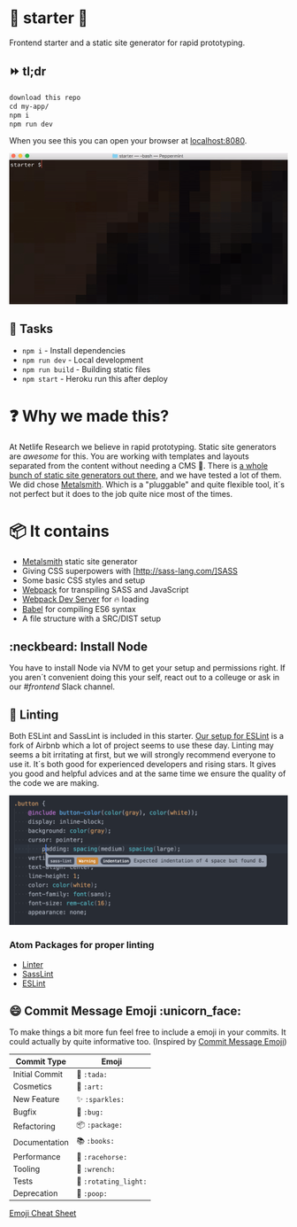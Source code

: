 # :green_heart: starter :green_heart:
Frontend starter and a static site generator for rapid prototyping.

## :fast_forward: tl;dr
```
download this repo
cd my-app/
npm i
npm run dev
```

When you see this you can open your browser at [localhost:8080](http://localhost:8080).

![Alt text](/docs/start.gif?raw=true "Linting")

## :muscle: Tasks
* `npm i` - Install dependencies
* `npm run dev` - Local development
* `npm run build` - Building static files
* `npm start` - Heroku run this after deploy

# :question: Why we made this?
At Netlife Research we believe in rapid prototyping. Static site generators are _awesome_ for this. You are working with templates and layouts separated from the content without needing a CMS :metal:. There is [a whole bunch of static site generators out there](https://staticgen.com), and we have tested a lot of them. We did chose [Metalsmith](http://www.metalsmith.io/). Which is a "pluggable" and quite flexible tool, it´s not perfect but it does to the job quite nice most of the times.

# :package: It contains
* [Metalsmith](http://http://www.metalsmith.io/) static site generator
* Giving CSS superpowers with [http://sass-lang.com/]SASS
* Some basic CSS styles and setup
* [Webpack](https://webpack.github.io/) for transpiling SASS and JavaScript
* [Webpack Dev Server](https://webpack.github.io/docs/webpack-dev-server.html) for :fire: loading
* [Babel](https://babeljs.io/) for compiling ES6 syntax
* A file structure with a SRC/DIST setup

## :neckbeard: Install Node
You have to install Node via NVM to get your setup and permissions right. If you aren´t convenient doing this your self, react out to a colleuge or ask in our *#frontend* Slack channel.

## :fork_and_knife: Linting
Both ESLint and SassLint is included in this starter. [Our setup for ESLint](https://github.com/netliferesearch/eslint-config-netliferesearch) is a fork of Airbnb which a lot of project seems to use these day. Linting may seems a bit irritating at first, but we will strongly recommend everyone to use it. It´s both good for experienced developers and rising stars. It gives you good and helpful advices and at the same time we ensure the quality of the code we are making.

![Alt text](/docs/linting.png?raw=true "Linting")

### Atom Packages for proper linting
* [Linter](https://atom.io/packages/linter)
* [SassLint](https://atom.io/packages/linter-sass-lint)
* [ESLint](https://atom.io/packages/linter-eslint)

## :smile: Commit Message Emoji :unicorn_face:
To make things a bit more fun feel free to include a emoji in your commits. It could actually by quite informative too. (Inspired by [Commit Message Emoji](https://github.com/dannyfritz/commit-message-emoji))

Commit Type | Emoji
----------  | -------------
Initial Commit | :tada: `:tada:`
Cosmetics | :art: `:art:`
New Feature | :sparkles: `:sparkles:`
Bugfix | :bug: `:bug:`
Refactoring | :package: `:package:`
Documentation | :books: `:books:`
Performance | :racehorse: `:racehorse:`
Tooling | :wrench: `:wrench:`
Tests | :rotating_light: `:rotating_light:`
Deprecation | :poop: `:poop:`

[Emoji Cheat Sheet](http://www.webpagefx.com/tools/emoji-cheat-sheet/)

